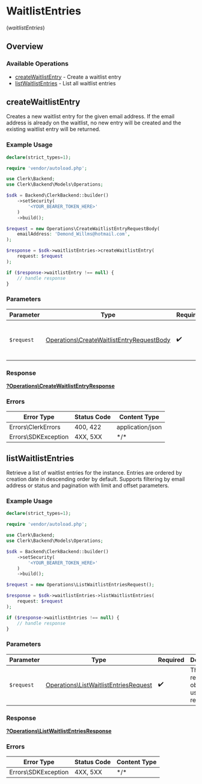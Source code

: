 # WaitlistEntries
(*waitlistEntries*)

## Overview

### Available Operations

* [createWaitlistEntry](#createwaitlistentry) - Create a waitlist entry
* [listWaitlistEntries](#listwaitlistentries) - List all waitlist entries

## createWaitlistEntry

Creates a new waitlist entry for the given email address.
If the email address is already on the waitlist, no new entry will be created and the existing waitlist entry will be returned.

### Example Usage

```php
declare(strict_types=1);

require 'vendor/autoload.php';

use Clerk\Backend;
use Clerk\Backend\Models\Operations;

$sdk = Backend\ClerkBackend::builder()
    ->setSecurity(
        '<YOUR_BEARER_TOKEN_HERE>'
    )
    ->build();

$request = new Operations\CreateWaitlistEntryRequestBody(
    emailAddress: 'Demond_Willms@hotmail.com',
);

$response = $sdk->waitlistEntries->createWaitlistEntry(
    request: $request
);

if ($response->waitlistEntry !== null) {
    // handle response
}
```

### Parameters

| Parameter                                                                                              | Type                                                                                                   | Required                                                                                               | Description                                                                                            |
| ------------------------------------------------------------------------------------------------------ | ------------------------------------------------------------------------------------------------------ | ------------------------------------------------------------------------------------------------------ | ------------------------------------------------------------------------------------------------------ |
| `$request`                                                                                             | [Operations\CreateWaitlistEntryRequestBody](../../Models/Operations/CreateWaitlistEntryRequestBody.md) | :heavy_check_mark:                                                                                     | The request object to use for the request.                                                             |

### Response

**[?Operations\CreateWaitlistEntryResponse](../../Models/Operations/CreateWaitlistEntryResponse.md)**

### Errors

| Error Type          | Status Code         | Content Type        |
| ------------------- | ------------------- | ------------------- |
| Errors\ClerkErrors  | 400, 422            | application/json    |
| Errors\SDKException | 4XX, 5XX            | \*/\*               |

## listWaitlistEntries

Retrieve a list of waitlist entries for the instance.
Entries are ordered by creation date in descending order by default.
Supports filtering by email address or status and pagination with limit and offset parameters.

### Example Usage

```php
declare(strict_types=1);

require 'vendor/autoload.php';

use Clerk\Backend;
use Clerk\Backend\Models\Operations;

$sdk = Backend\ClerkBackend::builder()
    ->setSecurity(
        '<YOUR_BEARER_TOKEN_HERE>'
    )
    ->build();

$request = new Operations\ListWaitlistEntriesRequest();

$response = $sdk->waitlistEntries->listWaitlistEntries(
    request: $request
);

if ($response->waitlistEntries !== null) {
    // handle response
}
```

### Parameters

| Parameter                                                                                      | Type                                                                                           | Required                                                                                       | Description                                                                                    |
| ---------------------------------------------------------------------------------------------- | ---------------------------------------------------------------------------------------------- | ---------------------------------------------------------------------------------------------- | ---------------------------------------------------------------------------------------------- |
| `$request`                                                                                     | [Operations\ListWaitlistEntriesRequest](../../Models/Operations/ListWaitlistEntriesRequest.md) | :heavy_check_mark:                                                                             | The request object to use for the request.                                                     |

### Response

**[?Operations\ListWaitlistEntriesResponse](../../Models/Operations/ListWaitlistEntriesResponse.md)**

### Errors

| Error Type          | Status Code         | Content Type        |
| ------------------- | ------------------- | ------------------- |
| Errors\SDKException | 4XX, 5XX            | \*/\*               |